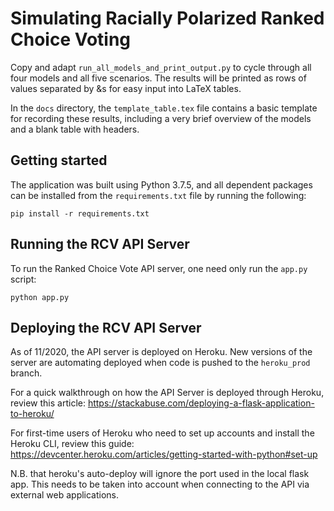 # Simulating Racially Polarized Ranked Choice Voting

Copy and adapt `run_all_models_and_print_output.py` to cycle through all four models and all five scenarios. The results will be printed as rows of values separated by &s for easy input into LaTeX tables.

In the `docs` directory, the `template_table.tex` file contains a basic template for recording these results, including a very brief overview of the models and a blank table with headers.

## Getting started

The application was built using Python 3.7.5, and all dependent packages can be installed from the `requirements.txt` file by running the following:

```
pip install -r requirements.txt
```

## Running the RCV API Server

To run the Ranked Choice Vote API server, one need only run the `app.py` script:

```
python app.py
```

## Deploying the RCV API Server

As of 11/2020, the API server is deployed on Heroku. New versions of the server are automating deployed when code is pushed to the `heroku_prod` branch.

For a quick walkthrough on how the API Server is deployed through Heroku, review this article: https://stackabuse.com/deploying-a-flask-application-to-heroku/

For first-time users of Heroku who need to set up accounts and install the Heroku CLI, review this guide: https://devcenter.heroku.com/articles/getting-started-with-python#set-up

N.B. that heroku's auto-deploy will ignore the port used in the local flask app. This needs to be taken into account when connecting to the API via external web applications.
